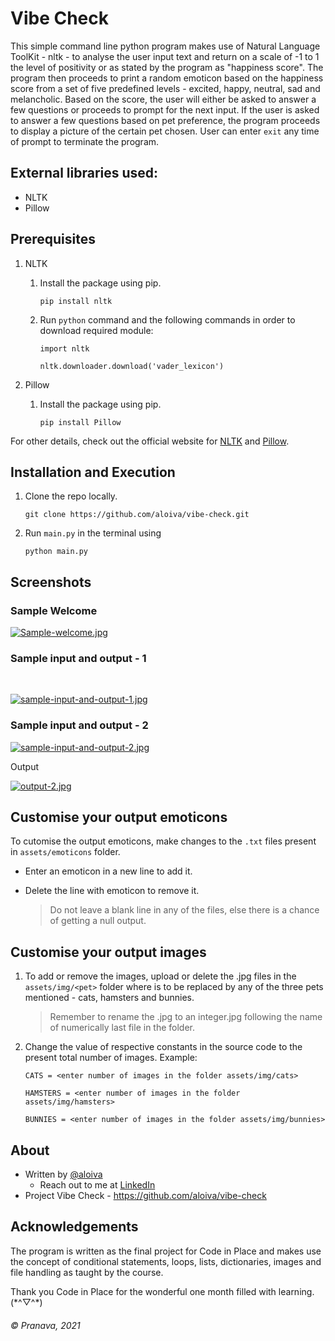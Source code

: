 # Vibe Check

This simple command line python program makes use of Natural Language ToolKit - nltk - to analyse the user input text and return on a scale of -1 to 1 the level of positivity or as stated by the program as "happiness score". The program then proceeds to print a random emoticon based on the happiness score from a set of five predefined levels - excited, happy, neutral, sad and melancholic. Based on the score, the user will either be asked to answer a few questions or proceeds to prompt for the next input. If the user is asked to answer a few questions based on pet preference, the program proceeds to display a picture of the certain pet chosen. User can enter `exit` any time of prompt to terminate the program.


## External libraries used:
- NLTK
- Pillow



## Prerequisites
1. NLTK
   1.  Install the package using pip.
   
       ```
       pip install nltk
       ```
   2.  Run `python` command and the following commands in order to download required module:
   
       ```
       import nltk
       ```
       ```
       nltk.downloader.download('vader_lexicon')
       ```
2. Pillow
   1. Install the package using pip.
   
      ```
      pip install Pillow
      ```
      

For other details, check out the official website for [NLTK](https://www.nltk.org/index.html) and [Pillow](https://pillow.readthedocs.io/en/stable/installation.html).



## Installation and Execution
   1. Clone the repo locally.
      
      ```
      git clone https://github.com/aloiva/vibe-check.git
      ```
   2. Run `main.py` in the terminal using
   
      ```
      python main.py
      ```

## Screenshots

### Sample Welcome

[![Sample-welcome.jpg](https://i.postimg.cc/htgN14Nv/Sample-welcome.jpg)](https://postimg.cc/CzPvF0hp)

### Sample input and output - 1
<br>

[![sample-input-and-output-1.jpg](https://i.postimg.cc/8PgYTPp4/sample-input-1.jpg)](https://postimg.cc/5jpg3JFQ)

### Sample input and output - 2

[![sample-input-and-output-2.jpg](https://i.postimg.cc/66Y6FSLM/sample-input-2.jpg)](https://postimg.cc/K43yM0WT)

Output

[![output-2.jpg](https://i.postimg.cc/ZYg29xTT/output-2.jpg)](https://postimg.cc/s1YwqSQ8)

## Customise your output emoticons

To cutomise the output emoticons, make changes to the `.txt` files present in `assets/emoticons` folder.

- Enter an emoticon in a new line to add it.
- Delete the line with emoticon to remove it.

   > Do not leave a blank line in any of the files, else there is a chance of getting a null output.

## Customise your output images

1. To add or remove the images, upload or delete the .jpg files in the `assets/img/<pet>` folder where <pet> is to be replaced by any of the three pets mentioned - cats, hamsters and bunnies.
   > Remember to rename the .jpg to an integer.jpg following the name of numerically last file in the folder.
2. Change the value of respective constants in the source code to the present total number of images.
      Example:
      
      ```
      CATS = <enter number of images in the folder assets/img/cats>
      ```
      ```
      HAMSTERS = <enter number of images in the folder assets/img/hamsters>
      ```
      ```
      BUNNIES = <enter number of images in the folder assets/img/bunnies>
      ```
## About
- Written by [@aloiva](https://github.com/aloiva)
  - Reach out to me at [LinkedIn](https://www.linkedin.com/in/pranavavedagnya/)
- Project Vibe Check - https://github.com/aloiva/vibe-check

## Acknowledgements
The program is written as the final project for Code in Place and makes use the concept of conditional statements, loops, lists, dictionaries, images and file handling as taught by the course.
   
Thank you Code in Place for the wonderful one month filled with learning. (\*^▽^\*)

###### © Pranava, 2021
